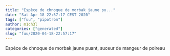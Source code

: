 ```yaml
---
title: "Espèce de chnoque de morbak jaune pu..."
date: "Sat Apr 18 22:57:17 CEST 2020"
tags: ["fuu", "pipotron"]
author: m1ch3l
categories: ["generated"]
slug: "fuu/2020-04-18-22:57:17"
---
```


Espèce de chnoque de morbak jaune puant, suceur de mangeur de poireau
